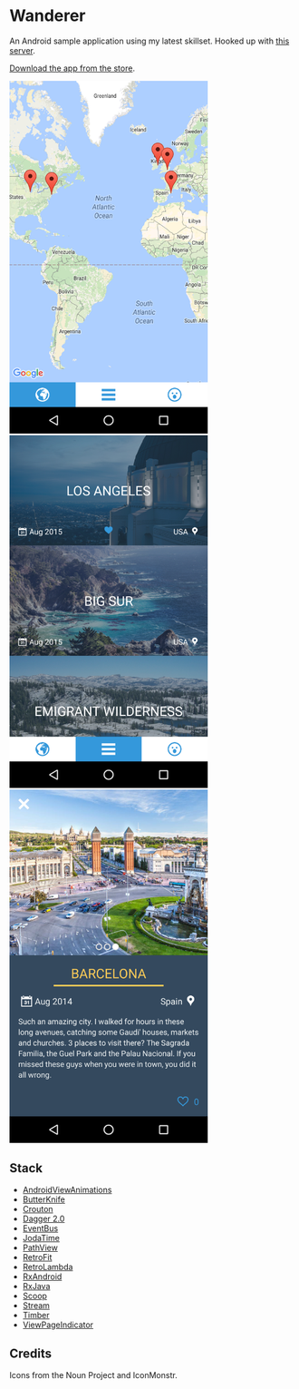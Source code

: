 # Wanderer

An Android sample application using my latest skillset. Hooked up with [this server](https://github.com/acadet/wanderer-server).

[Download the app from the store]().

<img src="https://raw.githubusercontent.com/acadet/wanderer-android/master/screenshots/map.png" alt="map.png" width="350px">

<img src="https://raw.githubusercontent.com/acadet/wanderer-android/master/screenshots/list.png" alt="list.png" width="350px">

<img src="https://raw.githubusercontent.com/acadet/wanderer-android/master/screenshots/insight.png" alt="insight.png" width="350px">

## Stack

* [AndroidViewAnimations](https://github.com/daimajia/AndroidViewAnimations)
* [ButterKnife](http://jakewharton.github.io/butterknife/)
* [Crouton](https://github.com/keyboardsurfer/Crouton)
* [Dagger 2.0](https://github.com/google/dagger)
* [EventBus](https://github.com/greenrobot/EventBus)
* [JodaTime](http://www.joda.org/joda-time/)
* [PathView](https://github.com/geftimov/android-pathview)
* [RetroFit](http://square.github.io/retrofit/)
* [RetroLambda](https://github.com/orfjackal/retrolambda)
* [RxAndroid](https://github.com/ReactiveX/RxAndroid)
* [RxJava](https://github.com/ReactiveX/RxJava)
* [Scoop](https://github.com/lyft/scoop)
* [Stream](https://github.com/aNNiMON/Lightweight-Stream-API)
* [Timber](https://github.com/JakeWharton/timber)
* [ViewPageIndicator](https://github.com/JakeWharton/ViewPagerIndicator)

## Credits

Icons from the Noun Project and IconMonstr.
